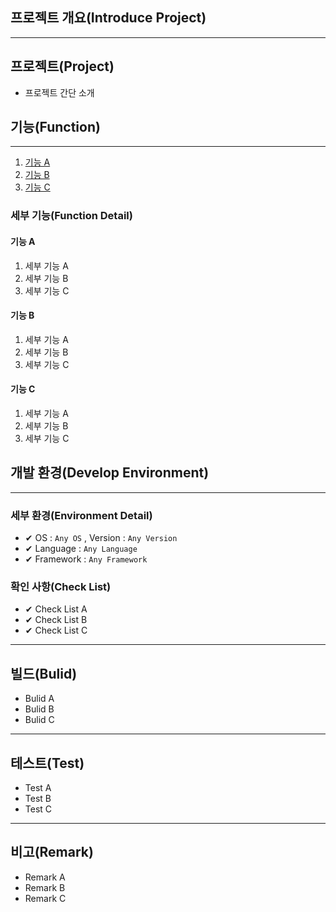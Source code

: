 ## 프로젝트 개요(Introduce Project)

<hr>

## 프로젝트(Project)

* 프로젝트 간단 소개

## 기능(Function)

<hr>

1. [기능 A](#기능-A)
2. [기능 B](#기능-B)
3. [기능 C](#기능-C)

### 세부 기능(Function Detail)

#### 기능 A

   1. 세부 기능 A
   2. 세부 기능 B
   3. 세부 기능 C

#### 기능 B

   1. 세부 기능 A
   2. 세부 기능 B
   3. 세부 기능 C

#### 기능 C

   1. 세부 기능 A
   2. 세부 기능 B
   3. 세부 기능 C
  
## 개발 환경(Develop Environment)

<hr>

### 세부 환경(Environment Detail)

* ✔ OS : `Any OS` , Version : `Any Version`
* ✔ Language : `Any Language`
* ✔ Framework : `Any Framework`

### 확인 사항(Check List)

* ✔ Check List A
* ✔ Check List B
* ✔ Check List C

<hr>

## 빌드(Bulid)

* Bulid A
* Bulid B
* Bulid C

<hr>

## 테스트(Test)

* Test A
* Test B
* Test C

<hr>

## 비고(Remark)

* Remark A
* Remark B
* Remark C
